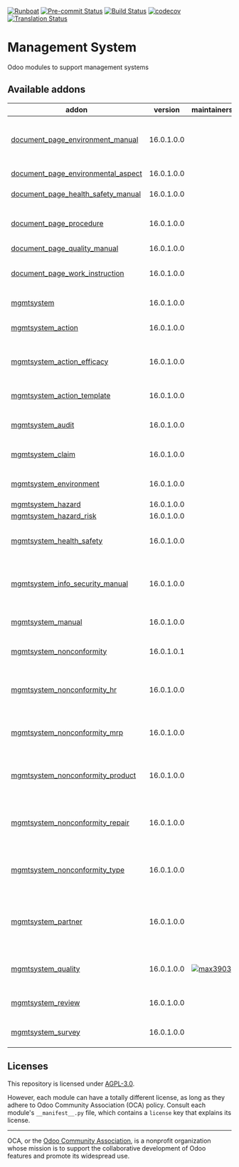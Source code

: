 
[![Runboat](https://img.shields.io/badge/runboat-Try%20me-875A7B.png)](https://runboat.odoo-community.org/builds?repo=OCA/management-system&target_branch=16.0)
[![Pre-commit Status](https://github.com/OCA/management-system/actions/workflows/pre-commit.yml/badge.svg?branch=16.0)](https://github.com/OCA/management-system/actions/workflows/pre-commit.yml?query=branch%3A16.0)
[![Build Status](https://github.com/OCA/management-system/actions/workflows/test.yml/badge.svg?branch=16.0)](https://github.com/OCA/management-system/actions/workflows/test.yml?query=branch%3A16.0)
[![codecov](https://codecov.io/gh/OCA/management-system/branch/16.0/graph/badge.svg)](https://codecov.io/gh/OCA/management-system)
[![Translation Status](https://translation.odoo-community.org/widgets/management-system-16-0/-/svg-badge.svg)](https://translation.odoo-community.org/engage/management-system-16-0/?utm_source=widget)

<!-- /!\ do not modify above this line -->

# Management System

Odoo modules to support management systems

<!-- /!\ do not modify below this line -->

<!-- prettier-ignore-start -->

[//]: # (addons)

Available addons
----------------
addon | version | maintainers | summary
--- | --- | --- | ---
[document_page_environment_manual](document_page_environment_manual/) | 16.0.1.0.0 |  | Document Management - Wiki - Environment Manual
[document_page_environmental_aspect](document_page_environmental_aspect/) | 16.0.1.0.0 |  | Environmental Aspects
[document_page_health_safety_manual](document_page_health_safety_manual/) | 16.0.1.0.0 |  | Health and Safety Manual
[document_page_procedure](document_page_procedure/) | 16.0.1.0.0 |  | Document Management - Wiki - Procedures
[document_page_quality_manual](document_page_quality_manual/) | 16.0.1.0.0 |  | Quality Manual
[document_page_work_instruction](document_page_work_instruction/) | 16.0.1.0.0 |  | Document Management - Wiki - Work Instructions
[mgmtsystem](mgmtsystem/) | 16.0.1.0.0 |  | Management System
[mgmtsystem_action](mgmtsystem_action/) | 16.0.1.0.0 |  | Management System - Action
[mgmtsystem_action_efficacy](mgmtsystem_action_efficacy/) | 16.0.1.0.0 |  | Add information on the application of the Action.
[mgmtsystem_action_template](mgmtsystem_action_template/) | 16.0.1.0.0 |  | Add Template management for Actions.
[mgmtsystem_audit](mgmtsystem_audit/) | 16.0.1.0.0 |  | Management System - Audit
[mgmtsystem_claim](mgmtsystem_claim/) | 16.0.1.0.0 |  | Management System - Claim
[mgmtsystem_environment](mgmtsystem_environment/) | 16.0.1.0.0 |  | Environment Management System
[mgmtsystem_hazard](mgmtsystem_hazard/) | 16.0.1.0.0 |  | Hazard
[mgmtsystem_hazard_risk](mgmtsystem_hazard_risk/) | 16.0.1.0.0 |  | Hazard Risk
[mgmtsystem_health_safety](mgmtsystem_health_safety/) | 16.0.1.0.0 |  | Health and Safety Management System
[mgmtsystem_info_security_manual](mgmtsystem_info_security_manual/) | 16.0.1.0.0 |  | Information Security Management System Manual
[mgmtsystem_manual](mgmtsystem_manual/) | 16.0.1.0.0 |  | Management System - Manual
[mgmtsystem_nonconformity](mgmtsystem_nonconformity/) | 16.0.1.0.1 |  | Management System - Nonconformity
[mgmtsystem_nonconformity_hr](mgmtsystem_nonconformity_hr/) | 16.0.1.0.0 |  | Bridge module between hr and mgmsystem and
[mgmtsystem_nonconformity_mrp](mgmtsystem_nonconformity_mrp/) | 16.0.1.0.0 |  | Bridge module between mrp and mgmsystem
[mgmtsystem_nonconformity_product](mgmtsystem_nonconformity_product/) | 16.0.1.0.0 |  | Bridge module between Product and Management System.
[mgmtsystem_nonconformity_repair](mgmtsystem_nonconformity_repair/) | 16.0.1.0.0 |  | Bridge module between Repair and Non Conformities
[mgmtsystem_nonconformity_type](mgmtsystem_nonconformity_type/) | 16.0.1.0.0 |  | Add Nonconformity classification for the root context.
[mgmtsystem_partner](mgmtsystem_partner/) | 16.0.1.0.0 |  | Add Management System reference on Partner's Contacts.
[mgmtsystem_quality](mgmtsystem_quality/) | 16.0.1.0.0 | [![max3903](https://github.com/max3903.png?size=30px)](https://github.com/max3903) | Manage your quality management system
[mgmtsystem_review](mgmtsystem_review/) | 16.0.1.0.0 |  | Management System - Review
[mgmtsystem_survey](mgmtsystem_survey/) | 16.0.1.0.0 |  | Management System - Survey

[//]: # (end addons)

<!-- prettier-ignore-end -->

## Licenses

This repository is licensed under [AGPL-3.0](LICENSE).

However, each module can have a totally different license, as long as they adhere to Odoo Community Association (OCA)
policy. Consult each module's `__manifest__.py` file, which contains a `license` key
that explains its license.

----
OCA, or the [Odoo Community Association](http://odoo-community.org/), is a nonprofit
organization whose mission is to support the collaborative development of Odoo features
and promote its widespread use.
